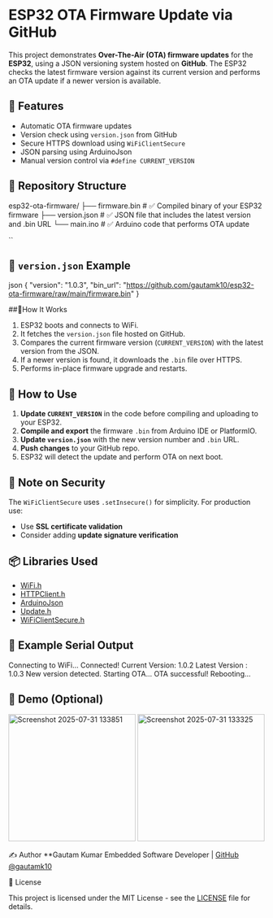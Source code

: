 
# ESP32 OTA Firmware Update via GitHub

This project demonstrates **Over-The-Air (OTA) firmware updates** for the **ESP32**, using a JSON versioning system hosted on **GitHub**. The ESP32 checks the latest firmware version against its current version and performs an OTA update if a newer version is available.

## 🔧 Features
- Automatic OTA firmware updates
- Version check using `version.json` from GitHub
- Secure HTTPS download using `WiFiClientSecure`
- JSON parsing using ArduinoJson
- Manual version control via `#define CURRENT_VERSION`

## 📁 Repository Structure
esp32-ota-firmware/
├── firmware.bin            # ✅ Compiled binary of your ESP32 firmware
├── version.json            # ✅ JSON file that includes the latest version and .bin URL
└── main.ino                # ✅ Arduino code that performs OTA update

``
## 📄 `version.json` Example
json
{
  "version": "1.0.3",
  "bin_url": "https://github.com/gautamk10/esp32-ota-firmware/raw/main/firmware.bin"
}

 ##🔌How It Works
1. ESP32 boots and connects to WiFi.
2. It fetches the `version.json` file hosted on GitHub.
3. Compares the current firmware version (`CURRENT_VERSION`) with the latest version from the JSON.
4. If a newer version is found, it downloads the `.bin` file over HTTPS.
5. Performs in-place firmware upgrade and restarts.

## 📝 How to Use

1. **Update `CURRENT_VERSION`** in the code before compiling and uploading to your ESP32.
2. **Compile and export** the firmware `.bin` from Arduino IDE or PlatformIO.
3. **Update `version.json`** with the new version number and `.bin` URL.
4. **Push changes** to your GitHub repo.
5. ESP32 will detect the update and perform OTA on next boot.

## 🔐 Note on Security

The `WiFiClientSecure` uses `.setInsecure()` for simplicity. For production use:

* Use **SSL certificate validation**
* Consider adding **update signature verification**

## 📦 Libraries Used

* [WiFi.h](https://www.arduino.cc/en/Reference/WiFi)
* [HTTPClient.h](https://www.arduino.cc/en/Reference/HTTPClient)
* [ArduinoJson](https://arduinojson.org/)
* [Update.h](https://www.arduino.cc/en/Reference/Update)
* [WiFiClientSecure.h](https://github.com/espressif/arduino-esp32)

## 🧪 Example Serial Output
Connecting to WiFi...
Connected!
Current Version: 1.0.2
Latest Version : 1.0.3
New version detected. Starting OTA...
OTA successful! Rebooting...

## 📸 Demo (Optional)

<img width="250" height="250" alt="Screenshot 2025-07-31 133851" src="https://github.com/user-attachments/assets/6c33149a-8556-4d73-bd26-93478c5c4ff5" />
<img width="250" height="250" alt="Screenshot 2025-07-31 133325" src="https://github.com/user-attachments/assets/52c8fed6-233c-43dc-a050-0a92a508e413" />

 ✍️ Author
**Gautam Kumar
Embedded Software Developer | [GitHub @gautamk10](https://github.com/gautamk10)

 📜 License
 
This project is licensed under the MIT License - see the [LICENSE](LICENSE) file for details.

